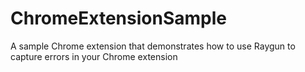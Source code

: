 # ChromeExtensionSample
A sample Chrome extension that demonstrates how to use Raygun to capture errors in your Chrome extension
